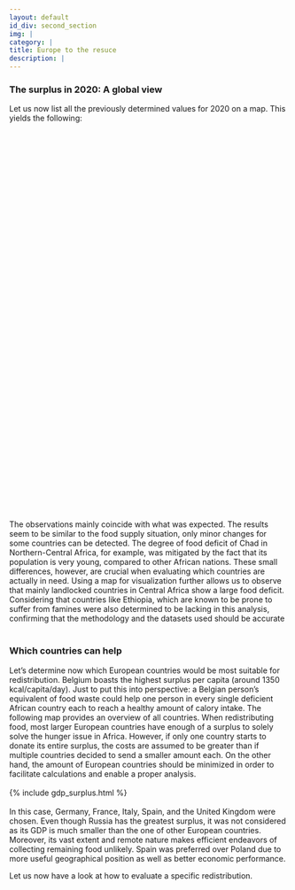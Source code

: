 ```yaml
---
layout: default
id_div: second_section
img: |
category: |
title: Europe to the resuce
description: |
---
```


<div class="row">
    <div class="col-sm-12 col-md-2"></div>
    <div class="col-sm-12 col-md-8">
        <h3>The surplus in 2020: A global view</h3>
        Let us now list all the previously determined values for 2020 on a map. This yields the following:
    </div>
    <div class="col-sm-12 col-md-2"></div>
</div>

<br/>

<div class="row">
    <div class="col-sm-12 col-md-2"></div>
    <div class="col-sm-12 col-md-5">
        <div id="map_world_diff" style="width: 100%; height: 700px"></div>
    </div>
    <div class="col-sm-12 col-md-3">
        The observations mainly coincide with what was expected. The results seem to be similar to the food supply situation, only minor changes for some countries can be detected. The degree of food deficit of Chad in Northern-Central Africa, for example, was mitigated by the fact that its population is very young, compared to other African nations. These small differences, however, are crucial when evaluating which countries are actually in need. Using a map for visualization further allows us to observe that mainly landlocked countries in Central Africa show a large food deficit. Considering that countries like Ethiopia, which are known to be prone to suffer from famines were also determined to be lacking in this analysis, confirming that the methodology and the datasets used should be accurate
    </div>
    <div class="col-sm-12 col-md-2"></div>
</div>

<br/>

<div class="row">
    <div class="col-sm-12 col-md-2"></div>
    <div class="col-sm-12 col-md-8">
        <h3>Which countries can help</h3>
        Let’s determine now which European countries would be most suitable for redistribution. Belgium boasts the highest surplus per capita (around 1350 kcal/capita/day). Just to put this into perspective: a Belgian person’s equivalent of food waste could help one person in every single deficient African country each to reach a healthy amount of calory intake. The following map provides an overview of all countries. When redistributing food, most larger European countries have enough of a surplus to solely solve the hunger issue in Africa. However, if only one country starts to donate its entire surplus, the costs are assumed to be greater than if multiple countries decided to send a smaller amount each. On the other hand, the amount of European countries should be minimized in order to facilitate calculations and enable a proper analysis.
    </div>
    <div class="col-sm-12 col-md-2"></div>
</div>

<br/>

<div class="row">
    <div class="col-sm-12 col-md-2"></div>
    <div class="col-sm-12 col-md-8" >
        {% include gdp_surplus.html %}
    </div>
    <div class="col-sm-12 col-md-2"></div>
</div>

<br>

<div class="row">
    <div class="col-sm-12 col-md-2"></div>
    <div class="col-sm-12 col-md-8">
        In this case, Germany, France, Italy, Spain, and the United Kingdom were chosen. Even though Russia has the greatest surplus, it was not considered as its GDP is much smaller than the one of other European countries. Moreover, its vast extent and remote nature makes efficient endeavors of collecting remaining food unlikely. Spain was preferred over Poland due to more useful geographical position as well as better economic performance.
        <p>Let us now have a look at how to evaluate a specific redistribution.</p>
    </div>
    <div class="col-sm-12 col-md-2"></div>
</div>

<br/>

<script>

var cal_world_ticks = {};
$.ajax({
    url: "json/cal_world/cal_world_ticks.json",
    async: false,
    dataType: 'json',
    success: function(data) {
        cal_world_ticks = data;
    }
});

colors5 = ["#d7191c","#fdae61", "#ffffbf", "#a6d96a", "#1a9641"]
load_map(cal_world_ticks, "json/cal_world/cal_world_2020.geojson", colors5, 'map_world_diff', [30.318462, 19.56871], 'Estimation deficit/surplus', 'kcal / persona / day', 3, -1, layergroupHolder, mapHolder);


</script>
